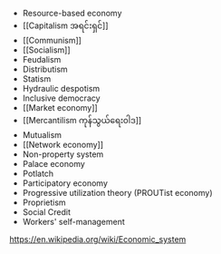 - Resource-based economy
- [[Capitalism အရင်းရှင်]]
- [[Communism]]
- [[Socialism]]
- Feudalism
- Distributism
- Statism
- Hydraulic despotism
- Inclusive democracy
- [[Market economy]]
- [[Mercantilism ကုန်သွယ်ရေး၀ါဒ]]
- Mutualism
- [[Network economy]]
- Non-property system
- Palace economy
- Potlatch
- Participatory economy
- Progressive utilization theory (PROUTist economy)
- Proprietism
- Social Credit
- Workers' self-management


https://en.wikipedia.org/wiki/Economic_system
